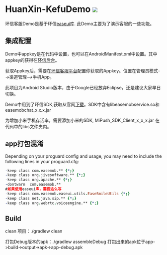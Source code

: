 HuanXin-KefuDemo  ![](https://travis-ci.org/easemob/kefu-android-demo.svg)
=====

环信客服Demo是基于环信[easeui][1]库. 此Demo主要为了演示客服的一些功能。


集成配置
-------

Demo中appkey是在代码中设置，也可以在AndroidManifest.xml中设置。其中appkey的获得在[环信后台][2]。

获取Appkey后，需要在[环信客服平台][3]配置你获取的Appkey。位置在管理员模式-->渠道管理-->手机App。

此项目为Android Studio版本，由于Google已经放弃Eclipse，还是建议大家早日切换。

Demo中用到了环信SDK,获取从官网[下载][4]。SDK中含有libeasemobservice.so和easemobchat_x.x.x.jar 

为增加小米手机存活率，需要添加小米的SDK, MiPush_SDK_Client_x_x_x.jar 在代码中的libs文件夹内。


app打包混淆
------------
Depending on your proguard config and usage, you may need to include the following lines in your proguard.cfg:

```pro
-keep class com.easemob.** {*;}
-keep class org.jivesoftware.** {*;}
-keep class org.apache.** {*;}
-dontwarn  com.easemob.**
#如果使用easeui库，需要这么写
-keep class com.easemob.easeui.utils.EaseSmileUtils {*;}
-keep class net.java.sip.** {*;}
-keep class org.webrtc.voiceengine.** {*;}
```

Build
---------
clean 项目：./gradlew clean 

打包Debug版本的apk：./gradlew assembleDebug 打包出来的apk位于app->build->output->apk->app-debug.apk




[1]: https://github.com/easemob/easeui
[2]: http://console.easemob.com
[3]: https://kefu.easemob.com
[4]: https://www.easemob.com/downloads

